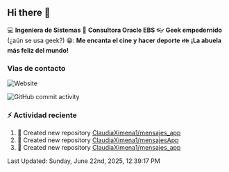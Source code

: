 ## Hi there 👋

:computer: **Ingeniera de Sistemas**
:pencil: **Consultora Oracle EBS**
:eyeglasses: **Geek empedernido** (¿aún se usa geek?)
😁: **Me encanta el cine y hacer deporte**
:family: **¡La abuela más feliz del mundo!**

### Vias de contacto
![Website](https://img.shields.io/badge/claudiaximena1.com-up-green?style=for-the_badge)

![GitHub commit activity](https://img.shields.io/github/commit-activity/m/ClaudiaXimena1/ClaudiaXimena1)

### :zap: Actividad reciente
<!--RECENT_ACTIVITY:start-->
1. 📔 Created new repository [ClaudiaXimena1/mensajes_app](https://github.com/ClaudiaXimena1/mensajes_app)<br>
2. 📔 Created new repository [ClaudiaXimena1/mensajesApp](https://github.com/ClaudiaXimena1/mensajesApp)<br>
3. 📔 Created new repository [ClaudiaXimena1/mensajes_app](https://github.com/ClaudiaXimena1/mensajes_app)<br>
<!--RECENT_ACTIVITY:end-->
<!--RECENT_ACTIVITY:last_update-->
Last Updated: Sunday, June 22nd, 2025, 12:39:17 PM
<!--RECENT_ACTIVITY:last_update_end-->
